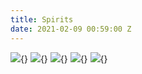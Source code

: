 ```yaml
---
title: Spirits
date: 2021-02-09 00:59:00 Z
---
```


![](/uploads/IMG_5353.JPG){}
![](/uploads/IMG_5340.JPG){}
![](/uploads/47117313521_1d377d0dd7_z.jpg){}
![](/uploads/47093114231_b6ded70892_z.jpg){}
![](/uploads/46393606714_b76aa71c45_z.jpg){}
